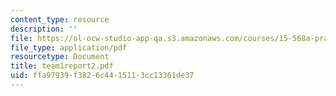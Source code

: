 ```yaml
---
content_type: resource
description: ''
file: https://ol-ocw-studio-app-qa.s3.amazonaws.com/courses/15-568a-practical-information-technology-management-spring-2005/ffa97939f3826c4415113cc13361de37_team1report2.pdf
file_type: application/pdf
resourcetype: Document
title: team1report2.pdf
uid: ffa97939-f382-6c44-1511-3cc13361de37
---
```

